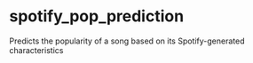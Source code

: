 # spotify_pop_prediction

Predicts the popularity of a song based on its Spotify-generated characteristics
